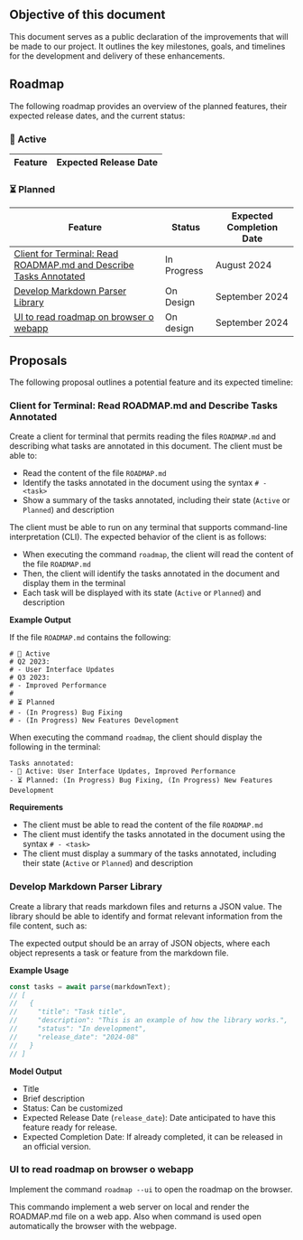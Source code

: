 ## Objective of this document

This document serves as a public declaration of the improvements that will be made to our project. It outlines the key milestones, goals, and timelines for the development and delivery of these enhancements.

## Roadmap

The following roadmap provides an overview of the planned features, their expected release dates, and the current status:

### 🚧 Active

<!--
| Feature | Expected Release Date |
| --- | --- |
| User Interface Updates | Q2 2023 |
| Improved Performance | Q3 2023 |
-->

| Feature | Expected Release Date |
| ------- | --------------------- |

### ⏳ Planned

<!--
| Feature | Status | Expected Completion Date |
| --- | --- | --- |
| Bug Fixing | In Progress | March 15, 2023 |
| New Features Development | In Progress | April 30, 2023 |
-->

| Feature                                                                                                                               | Status      | Expected Completion Date |
| ------------------------------------------------------------------------------------------------------------------------------------- | ----------- | ------------------------ |
| [Client for Terminal: Read ROADMAP.md and Describe Tasks Annotated](#client-for-terminal-read-roadmapmd-and-describe-tasks-annotated) | In Progress | August 2024              |
| [Develop Markdown Parser Library](#develop-markdown-parser-library)                                                                   | On Design   | September 2024           |
| [UI to read roadmap on browser o webapp](#ui-to-read-roadmap-on-browser-o-webapp)                                                     | On design   | September 2024           |

## Proposals

The following proposal outlines a potential feature and its expected timeline:

<!--
### Proposal: [Insert Proposal Title]

[Description]
-->

### Client for Terminal: Read ROADMAP.md and Describe Tasks Annotated

Create a client for terminal that permits reading the files `ROADMAP.md` and describing what tasks are annotated in this document. The client must be able to:

- Read the content of the file `ROADMAP.md`
- Identify the tasks annotated in the document using the syntax `# - <task>`
- Show a summary of the tasks annotated, including their state (`Active` or `Planned`) and description

The client must be able to run on any terminal that supports command-line interpretation (CLI). The expected behavior of the client is as follows:

- When executing the command `roadmap`, the client will read the content of the file `ROADMAP.md`
- Then, the client will identify the tasks annotated in the document and display them in the terminal
- Each task will be displayed with its state (`Active` or `Planned`) and description

**Example Output**

If the file `ROADMAP.md` contains the following:

```
# 🚧 Active
# Q2 2023:
# - User Interface Updates
# Q3 2023:
# - Improved Performance
#
# ⏳ Planned
# - (In Progress) Bug Fixing
# - (In Progress) New Features Development
```

When executing the command `roadmap`, the client should display the following in the terminal:

```
Tasks annotated:
- 🚧 Active: User Interface Updates, Improved Performance
- ⏳ Planned: (In Progress) Bug Fixing, (In Progress) New Features Development
```

**Requirements**

- The client must be able to read the content of the file `ROADMAP.md`
- The client must identify the tasks annotated in the document using the syntax `# - <task>`
- The client must display a summary of the tasks annotated, including their state (`Active` or `Planned`) and description

### Develop Markdown Parser Library

Create a library that reads markdown files and returns a JSON value. The library should be able to identify and format relevant information from the file content, such as:

The expected output should be an array of JSON objects, where each object represents a task or feature from the markdown file.

**Example Usage**

```js
const tasks = await parse(markdownText);
// [
//   {
//     "title": "Task title",
//     "description": "This is an example of how the library works.",
//     "status": "In development",
//     "release_date": "2024-08"
//   }
// ]
```

**Model Output**

- Title
- Brief description
- Status: Can be customized
- Expected Release Date (`release_date`): Date anticipated to have this feature ready for release.
- Expected Completion Date: If already completed, it can be released in an official version.

### UI to read roadmap on browser o webapp

Implement the command `roadmap --ui` to open the roadmap on the browser.

This commando implement a web server on local and render the ROADMAP.md file on a web app. Also when command is used open automatically the browser with the webpage.
